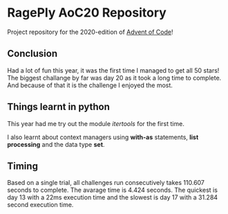 # RagePly AoC20 Repository
Project repository for the 2020-edition of [Advent of Code](https://adventofcode.com/)!

## Conclusion
Had a lot of fun this year, it was the first time I managed to get all 50 stars! The biggest challange by far was day 20 as it took a long time to complete. And because of that it is the challenge I enjoyed the most.

## Things learnt in python
This year had me try out the module *itertools* for the first time.

I also learnt about context managers using **with-as** statements, **list processing** and the data type **set**. 

## Timing
Based on a single trial, all challenges run consecutively takes 110.607 seconds to complete. The avarage time is 4.424 seconds. The quickest is day 13 with a 22ms execution time and the slowest is day 17 with a 31.284 second execution time.
